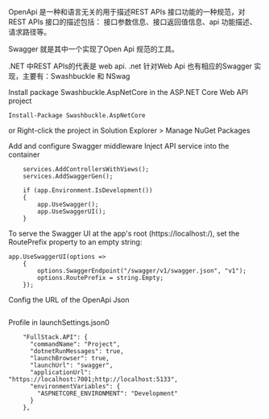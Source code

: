 OpenApi 是一种和语言无关的用于描述REST APIs 接口功能的一种规范，对REST APIs 接口的描述包括： 接口参数信息、接口返回值信息、api 功能描述、请求路径等。

Swagger 就是其中一个实现了Open Api 规范的工具。

.NET 中REST APIs的代表是 web api. .net 针对Web Api 也有相应的Swagger 实现，主要有：Swashbuckle 和 NSwag




Install package Swashbuckle.AspNetCore in the ASP.NET Core Web API project
```
Install-Package Swashbuckle.AspNetCore
```
or
Right-click the project in Solution Explorer > Manage NuGet Packages


Add and configure Swagger middleware
Inject API service into the container

```
    services.AddControllersWithViews();
    services.AddSwaggerGen();

    if (app.Environment.IsDevelopment())
    {
        app.UseSwagger();
        app.UseSwaggerUI();
    }

```

To serve the Swagger UI at the app's root (https://localhost:<port>/), set the RoutePrefix property to an empty string:

```
app.UseSwaggerUI(options =>
    {
        options.SwaggerEndpoint("/swagger/v1/swagger.json", "v1");
        options.RoutePrefix = string.Empty;
    });
```


Config the URL of the OpenApi Json
```
```


Profile in launchSettings.json0
```
    "FullStack.API": {
      "commandName": "Project",
      "dotnetRunMessages": true,
      "launchBrowser": true,
      "launchUrl": "swagger",
      "applicationUrl": "https://localhost:7001;http://localhost:5133",
      "environmentVariables": {
        "ASPNETCORE_ENVIRONMENT": "Development"
      }
    },
```
